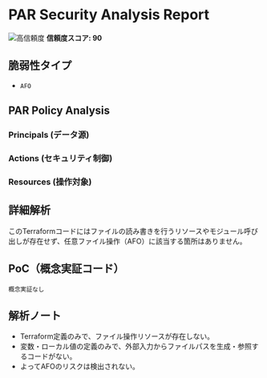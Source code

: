 # PAR Security Analysis Report

![高信頼度](https://img.shields.io/badge/信頼度-高-red) **信頼度スコア: 90**

## 脆弱性タイプ

- `AFO`

## PAR Policy Analysis

### Principals (データ源)


### Actions (セキュリティ制御)


### Resources (操作対象)


## 詳細解析

このTerraformコードにはファイルの読み書きを行うリソースやモジュール呼び出しが存在せず、任意ファイル操作（AFO）に該当する箇所はありません。

## PoC（概念実証コード）

```text
概念実証なし
```

## 解析ノート

- Terraform定義のみで、ファイル操作リソースが存在しない。
- 変数・ローカル値の定義のみで、外部入力からファイルパスを生成・参照するコードがない。
- よってAFOのリスクは検出されない。

